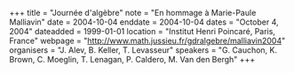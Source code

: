 +++
title = "Journée d'algèbre"
note = "En hommage à Marie-Paule Malliavin"
date = 2004-10-04
enddate = 2004-10-04
dates = "October 4, 2004"
dateadded = 1999-01-01
location = "Institut Henri Poincaré, Paris, France"
webpage = "http://www.math.jussieu.fr/gdralgebre/malliavin2004"
organisers = "J. Alev, B. Keller, T. Levasseur"
speakers = "G. Cauchon, K. Brown, C. Moeglin, T. Lenagan, P. Caldero, M. Van den Bergh"
+++

